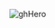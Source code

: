 ![ghHero](https://user-images.githubusercontent.com/64413609/176571141-f53b517d-5e6d-4072-88d0-c1b7aea1ba72.png)
